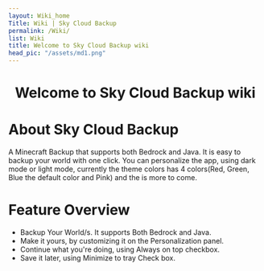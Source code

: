 ```yaml
---
layout: Wiki_home
Title: Wiki | Sky Cloud Backup
permalink: /Wiki/
list: Wiki
title: Welcome to Sky Cloud Backup wiki
head_pic: "/assets/md1.png"
---
```

<h1 align="Center">Welcome to Sky Cloud Backup wiki</h1>

# About Sky Cloud Backup
A Minecraft Backup that supports both Bedrock and Java. It is easy to backup your world with one click. You can personalize the app, using dark mode or light mode, currently the theme colors has 4 colors(Red, Green, Blue the default color and Pink) and the is more to come.

# Feature Overview

- Backup Your World/s. It supports Both Bedrock and Java.
- Make it yours, by customizing it on the Personalization panel.
- Continue what you're doing, using Always on top checkbox.
- Save it later, using Minimize to tray Check box.